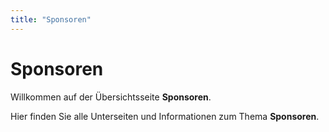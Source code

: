 ```yaml
---
title: "Sponsoren"
---
```

# Sponsoren

Willkommen auf der Übersichtsseite **Sponsoren**.

Hier finden Sie alle Unterseiten und Informationen zum Thema **Sponsoren**.
